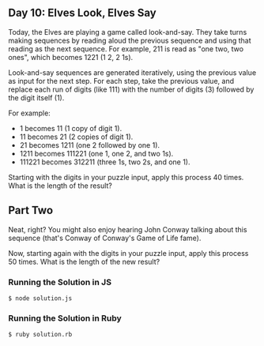 ## Day 10: Elves Look, Elves Say

Today, the Elves are playing a game called look-and-say. They take turns making sequences by
reading aloud the previous sequence and using that reading as the next sequence. For example,
211 is read as "one two, two ones", which becomes 1221 (1 2, 2 1s).

Look-and-say sequences are generated iteratively, using the previous value as input for the next
step. For each step, take the previous value, and replace each run of digits (like 111) with the
number of digits (3) followed by the digit itself (1).

For example:

- 1 becomes 11 (1 copy of digit 1).
- 11 becomes 21 (2 copies of digit 1).
- 21 becomes 1211 (one 2 followed by one 1).
- 1211 becomes 111221 (one 1, one 2, and two 1s).
- 111221 becomes 312211 (three 1s, two 2s, and one 1).

Starting with the digits in your puzzle input, apply this process 40 times.
What is the length of the result?

## Part Two

Neat, right? You might also enjoy hearing John Conway talking about this sequence
(that's Conway of Conway's Game of Life fame).

Now, starting again with the digits in your puzzle input, apply this process 50 times.
What is the length of the new result?

### Running the Solution in JS

    $ node solution.js

### Running the Solution in Ruby

    $ ruby solution.rb
